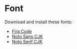 # Font
Download and install these fonts:
* [Fira Code](https://github.com/tonsky/FiraCode/releases)
* [Noto Sans CJK](https://noto-website-2.storage.googleapis.com/pkgs/NotoSansCJK.ttc.zip)
* [Noto Serif CJK](https://noto-website-2.storage.googleapis.com/pkgs/NotoSerifCJK.ttc.zip)
